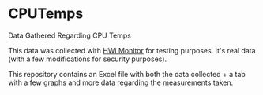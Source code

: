 # CPUTemps
Data Gathered Regarding CPU Temps

This data was collected with [HWi Monitor](https://www.cpuid.com/softwares/hwmonitor.html) for testing purposes. It's real data (with a few modifications for security purposes).

This repository contains an Excel file with both the data collected + a tab with a few graphs and more data regarding the measurements taken.

